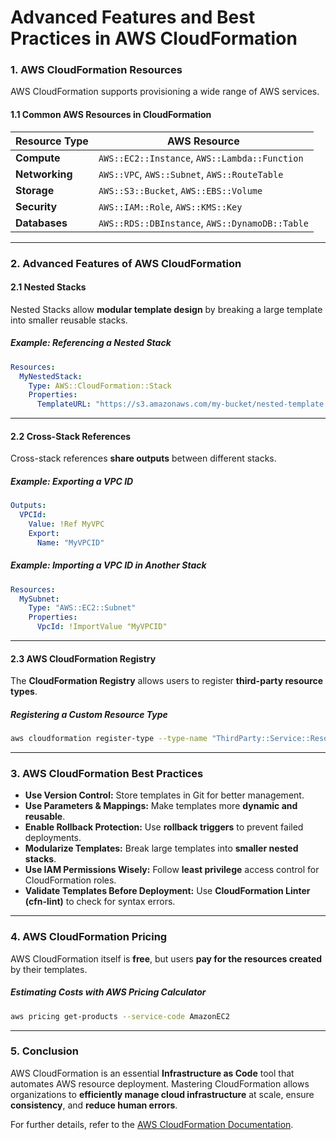 # **Advanced Features and Best Practices in AWS CloudFormation**

### **1. AWS CloudFormation Resources**
AWS CloudFormation supports provisioning a wide range of AWS services.

#### **1.1 Common AWS Resources in CloudFormation**
| **Resource Type** | **AWS Resource** |
|------------------|-----------------|
| **Compute** | `AWS::EC2::Instance`, `AWS::Lambda::Function` |
| **Networking** | `AWS::VPC`, `AWS::Subnet`, `AWS::RouteTable` |
| **Storage** | `AWS::S3::Bucket`, `AWS::EBS::Volume` |
| **Security** | `AWS::IAM::Role`, `AWS::KMS::Key` |
| **Databases** | `AWS::RDS::DBInstance`, `AWS::DynamoDB::Table` |

---

### **2. Advanced Features of AWS CloudFormation**
#### **2.1 Nested Stacks**
Nested Stacks allow **modular template design** by breaking a large template into smaller reusable stacks.

##### **Example: Referencing a Nested Stack**
```yaml
Resources:
  MyNestedStack:
    Type: AWS::CloudFormation::Stack
    Properties:
      TemplateURL: "https://s3.amazonaws.com/my-bucket/nested-template.yaml"
```

---

#### **2.2 Cross-Stack References**
Cross-stack references **share outputs** between different stacks.

##### **Example: Exporting a VPC ID**
```yaml
Outputs:
  VPCId:
    Value: !Ref MyVPC
    Export:
      Name: "MyVPCID"
```
##### **Example: Importing a VPC ID in Another Stack**
```yaml
Resources:
  MySubnet:
    Type: "AWS::EC2::Subnet"
    Properties:
      VpcId: !ImportValue "MyVPCID"
```

---

#### **2.3 AWS CloudFormation Registry**
The **CloudFormation Registry** allows users to register **third-party resource types**.

##### **Registering a Custom Resource Type**
```sh
aws cloudformation register-type --type-name "ThirdParty::Service::Resource"
```

---

### **3. AWS CloudFormation Best Practices**
- **Use Version Control:** Store templates in Git for better management.
- **Use Parameters & Mappings:** Make templates more **dynamic and reusable**.
- **Enable Rollback Protection:** Use **rollback triggers** to prevent failed deployments.
- **Modularize Templates:** Break large templates into **smaller nested stacks**.
- **Use IAM Permissions Wisely:** Follow **least privilege** access control for CloudFormation roles.
- **Validate Templates Before Deployment:** Use **CloudFormation Linter (cfn-lint)** to check for syntax errors.

---

### **4. AWS CloudFormation Pricing**
AWS CloudFormation itself is **free**, but users **pay for the resources created** by their templates.

##### **Estimating Costs with AWS Pricing Calculator**
```sh
aws pricing get-products --service-code AmazonEC2
```

---

### **5. Conclusion**
AWS CloudFormation is an essential **Infrastructure as Code** tool that automates AWS resource deployment. Mastering CloudFormation allows organizations to **efficiently manage cloud infrastructure** at scale, ensure **consistency**, and **reduce human errors**.

For further details, refer to the [AWS CloudFormation Documentation](https://docs.aws.amazon.com/AWSCloudFormation/latest/UserGuide/Welcome.html). 